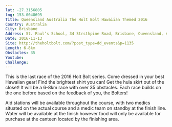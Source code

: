 ```yaml
---
lat: -27.3156805
lng: 153.0048695
Title: Queensland Australia The Holt Bolt Hawaiian Themed 2016
Country: Australia
City: Brisbane
Address: St. Paul’s School, 34 Strsthpine Road, Brisbane, Queensland, Australia
Date: 2016-11-13
Site: http://theholtbolt.com/?post_type=dd_events&p=1135
Length: 6-8km
Obstacles: 35
Youtube:
Challenge:
---
```


This is the last race of the 2016 Holt Bolt series. Come dressed in your best Hawaiian gear! Find the brightest shirt you can! Get the hula skirt out of the closet! It will be a 6-8km race with over 35 obstacles. Each race builds on the one before based on the feedback of you, the Bolters!

Aid stations will be available throughout the course, with two medics situated on the actual course and a medic team on standby at the finish line. Water will be available at the finish however food will only be available for purchase at the canteen located by the finishing area.